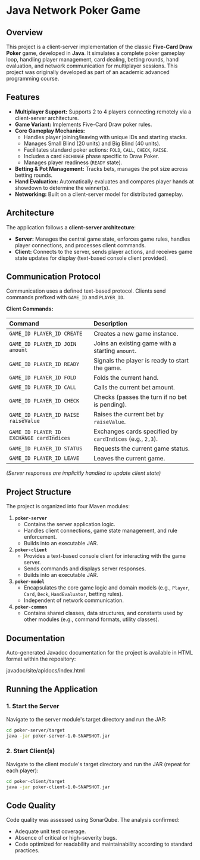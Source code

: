 # Java Network Poker Game

## Overview

This project is a client-server implementation of the classic **Five-Card Draw Poker** game, developed in **Java**. It simulates a complete poker gameplay loop, handling player management, card dealing, betting rounds, hand evaluation, and network communication for multiplayer sessions. This project was originally developed as part of an academic advanced programming course.

## Features

* **Multiplayer Support:** Supports 2 to 4 players connecting remotely via a client-server architecture.
* **Game Variant:** Implements Five-Card Draw poker rules.
* **Core Gameplay Mechanics:**
    * Handles player joining/leaving with unique IDs and starting stacks.
    * Manages Small Blind (20 units) and Big Blind (40 units).
    * Facilitates standard poker actions: `FOLD`, `CALL`, `CHECK`, `RAISE`.
    * Includes a card `EXCHANGE` phase specific to Draw Poker.
    * Manages player readiness (`READY` state).
* **Betting & Pot Management:** Tracks bets, manages the pot size across betting rounds.
* **Hand Evaluation:** Automatically evaluates and compares player hands at showdown to determine the winner(s).
* **Networking:** Built on a client-server model for distributed gameplay.

## Architecture

The application follows a **client-server architecture**:

* **Server:** Manages the central game state, enforces game rules, handles player connections, and processes client commands.
* **Client:** Connects to the server, sends player actions, and receives game state updates for display (text-based console client provided).

## Communication Protocol

Communication uses a defined text-based protocol. Clients send commands prefixed with `GAME_ID` and `PLAYER_ID`.

**Client Commands:**

| Command                                | Description                                       |
| :------------------------------------- | :------------------------------------------------ |
| `GAME_ID PLAYER_ID CREATE`             | Creates a new game instance.                      |
| `GAME_ID PLAYER_ID JOIN amount`        | Joins an existing game with a starting `amount`.  |
| `GAME_ID PLAYER_ID READY`              | Signals the player is ready to start the game.    |
| `GAME_ID PLAYER_ID FOLD`               | Folds the current hand.                           |
| `GAME_ID PLAYER_ID CALL`               | Calls the current bet amount.                     |
| `GAME_ID PLAYER_ID CHECK`              | Checks (passes the turn if no bet is pending).    |
| `GAME_ID PLAYER_ID RAISE raiseValue`   | Raises the current bet by `raiseValue`.           |
| `GAME_ID PLAYER_ID EXCHANGE cardIndices` | Exchanges cards specified by `cardIndices` (e.g., `2,3`). |
| `GAME_ID PLAYER_ID STATUS`             | Requests the current game status.                 |
| `GAME_ID PLAYER_ID LEAVE`              | Leaves the current game.                          |

*(Server responses are implicitly handled to update client state)*

## Project Structure

The project is organized into four Maven modules:

1.  **`poker-server`**
    * Contains the server application logic.
    * Handles client connections, game state management, and rule enforcement.
    * Builds into an executable JAR.
2.  **`poker-client`**
    * Provides a text-based console client for interacting with the game server.
    * Sends commands and displays server responses.
    * Builds into an executable JAR.
3.  **`poker-model`**
    * Encapsulates the core game logic and domain models (e.g., `Player`, `Card`, `Deck`, `HandEvaluator`, betting rules).
    * Independent of network communication.
4.  **`poker-common`**
    * Contains shared classes, data structures, and constants used by other modules (e.g., command formats, utility classes).

## Documentation

Auto-generated Javadoc documentation for the project is available in HTML format within the repository:

javadoc/site/apidocs/index.html

## Running the Application

### 1. Start the Server

Navigate to the server module's target directory and run the JAR:

```sh
cd poker-server/target
java -jar poker-server-1.0-SNAPSHOT.jar
```

### 2. Start Client(s)

Navigate to the client module's target directory and run the JAR (repeat for each player):

```sh
cd poker-client/target
java -jar poker-client-1.0-SNAPSHOT.jar
```

## Code Quality

Code quality was assessed using SonarQube. The analysis confirmed:

* Adequate unit test coverage.
* Absence of critical or high-severity bugs.
* Code optimized for readability and maintainability according to standard practices.
